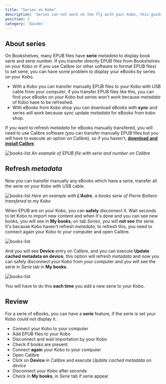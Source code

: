 ```yaml
---
title: "Series on Kobo"
description: 'Series can not work on the fly with your Kobo, this guide explain to force your Kobo to display it.'
position: 1
category: 'Guides'
---
```


## About series

On Bookshelves, many EPUB files have **serie** *metadata* to display book serie and serie number. If you transfer directly EPUB files from Bookshelves on your Kobo or if you use Calibre (or other software to format EPUB files) to set serie, you can have some problem to display your eBooks by series on your Kobo.

- With a Kobo you can transfer manually EPUB files to your Kobo with USB cable from your computer, if you transfer EPUB files like this, you can find your eBooks on your Kobo but series won't work because *metadata* of Kobo have to be refreshed.
- With eBooks from Kobo shop you can download eBooks with **sync** and series will work because sync update *metadata* for eBooks from kobo shop.

If you want to refresh *metadata* for eBooks manually transfered, you will need to use Calibre software (you can transfer manually EPUB files but you will have to execute an option on Calibre), so if you haven't, [**download and install Calibre**](https://calibre-ebook.com).

![books-list](/images/guides/calibre-serie.webp)
*An example of EPUB file with serie and number on Calibre*

## Refresh *metadata*

Now you can transfer manually any eBooks which have a serie, transfer all the serie on your Kobo with USB cable.

![books-list](/images/guides/books-list.webp)
*Here an example with **L'Autre**, a books serie of Pierre Bottero transfered to my Kobo*

When EPUB are on your Kobo, you can **safely** disconnect it. Wait seconds to let Kobo to import new content and when it's done and you can see new books, you will see in **My books**, on tab *Series*, you will **not see** the serie. It's because Kobo haven't refresh *metadata*, to refresh this, you need to connect again your Kobo to your computer and open Calibre.

![books-list](/images/guides/calibre.webp)

And you will see **Device** entry on Calibre, and you can execute **Update cached metadata on device**, this option will refresh *metadata* and now you can safely disconnect your Kobo from your computer and you will see the serie in *Serie* tab in **My books**.

![books-list](/images/guides/calibre-options.webp)

You will have to do this **each time** you add a new serie to your Kobo.

## Review

For a serie of eBooks, you can have a **serie** feature, if the serie is set your Kobo could not display it.

- Connect your Kobo to your computer
- Add EPUB files to your Kobo
- Disconnect and wait importation by your Kobo
- Check if books are present
- Connect **again** your Kobo to your computer
- Open Calibre
- Click on **Device** in Calibre and execute *Update cached metadata on device*
- Disconnect your Kobo after seconds
- Check in **My books**, in *Serie* tab if serie appear
